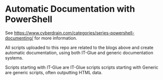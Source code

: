 # Automatic Documentation with PowerShell
See https://www.cyberdrain.com/categories/series-powershell-documenting/ for more information.

All scripts uploaded to this repo are related to the blogs above and create automatic documentation, using both IT-Glue and generic documentation systems.

Scripts starting with IT-Glue are IT-Glue scripts
scripts starting with Generic are generic scripts, often outputting HTML data.

